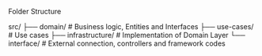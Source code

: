 Folder Structure

src/
├── domain/         # Business logic, Entities and Interfaces
├── use-cases/      # Use cases
├── infrastructure/ # Implementation of Domain Layer
└── interface/      # External connection, controllers and framework codes
